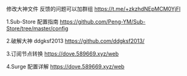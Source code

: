 修改大神文件 
反馈的问题可以加群组  https://t.me/+zkzhdNEpMCM0YjFl

1.Sub-Store 配置指南
https://github.com/Peng-YM/Sub-Store/tree/master/config

2.破解大神 ddgksf2013
https://github.com/ddgksf2013/

3.订阅节点转换
https://dove.589669.xyz/web

4.Surge 配置详解
https://dove.589669.xyz/web

